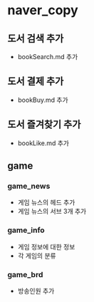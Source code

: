 # naver_copy


## 도서 검색 추가

- bookSearch.md 추가

## 도서 결제 추가

- bookBuy.md 추가


## 도서 즐겨찾기 추가

- bookLike.md 추가

## game

### game_news

- 게임 뉴스의 헤드 추가
- 게임 뉴스의 서브 3개 추가

### game_info

- 게임 정보에 대한 정보
- 각 게임의 분류

### game_brd

- 방송인원 추가

